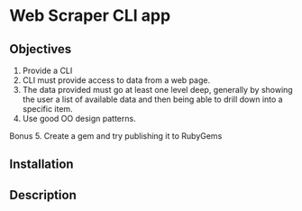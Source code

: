 # Web Scraper CLI app

## Objectives

1. Provide a CLI
2. CLI must provide access to data from a web page.
3. The data provided must go at least one level deep, generally by showing the user a list of available data and then being able to drill down into a specific item.
4. Use good OO design patterns.

Bonus
5.  Create a gem and try publishing it to RubyGems

## Installation


## Description
